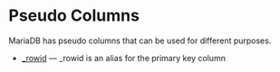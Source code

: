# Pseudo Columns

MariaDB has pseudo columns that can be used for different purposes.

- [_rowid](/built-in-functions/pseudo-columns/_rowid/) — _rowid is an alias for the primary key column